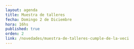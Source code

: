 ```yaml
---
layout: agenda
title: Muestra de talleres
fecha: Domingo 2 de Diciembre
hora: 16hs
published: true
orden: 2
link: /novedades/muestra-de-talleres-cumple-de-la-veci
---
```


